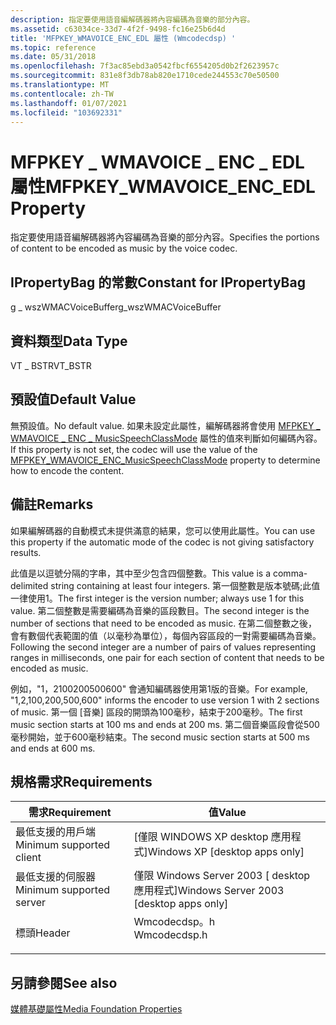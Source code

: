 ```yaml
---
description: 指定要使用語音編解碼器將內容編碼為音樂的部分內容。
ms.assetid: c63034ce-33d7-4f2f-9498-fc16e25b6d4d
title: 'MFPKEY_WMAVOICE_ENC_EDL 屬性 (Wmcodecdsp) '
ms.topic: reference
ms.date: 05/31/2018
ms.openlocfilehash: 7f3ac85ebd3a0542fbcf6554205d0b2f2623957c
ms.sourcegitcommit: 831e8f3db78ab820e1710cede244553c70e50500
ms.translationtype: MT
ms.contentlocale: zh-TW
ms.lasthandoff: 01/07/2021
ms.locfileid: "103692331"
---
```

# <a name="mfpkey_wmavoice_enc_edl-property"></a><span data-ttu-id="4e00e-103">MFPKEY \_ WMAVOICE \_ ENC \_ EDL 屬性</span><span class="sxs-lookup"><span data-stu-id="4e00e-103">MFPKEY\_WMAVOICE\_ENC\_EDL Property</span></span>

<span data-ttu-id="4e00e-104">指定要使用語音編解碼器將內容編碼為音樂的部分內容。</span><span class="sxs-lookup"><span data-stu-id="4e00e-104">Specifies the portions of content to be encoded as music by the voice codec.</span></span>

## <a name="constant-for-ipropertybag"></a><span data-ttu-id="4e00e-105">IPropertyBag 的常數</span><span class="sxs-lookup"><span data-stu-id="4e00e-105">Constant for IPropertyBag</span></span>

<span data-ttu-id="4e00e-106">g \_ wszWMACVoiceBuffer</span><span class="sxs-lookup"><span data-stu-id="4e00e-106">g\_wszWMACVoiceBuffer</span></span>

## <a name="data-type"></a><span data-ttu-id="4e00e-107">資料類型</span><span class="sxs-lookup"><span data-stu-id="4e00e-107">Data Type</span></span>

<span data-ttu-id="4e00e-108">VT \_ BSTR</span><span class="sxs-lookup"><span data-stu-id="4e00e-108">VT\_BSTR</span></span>

## <a name="default-value"></a><span data-ttu-id="4e00e-109">預設值</span><span class="sxs-lookup"><span data-stu-id="4e00e-109">Default Value</span></span>

<span data-ttu-id="4e00e-110">無預設值。</span><span class="sxs-lookup"><span data-stu-id="4e00e-110">No default value.</span></span> <span data-ttu-id="4e00e-111">如果未設定此屬性，編解碼器將會使用 [MFPKEY \_ WMAVOICE \_ ENC \_ MusicSpeechClassMode](mfpkey-wmavoice-enc-musicspeechclassmodeproperty.md) 屬性的值來判斷如何編碼內容。</span><span class="sxs-lookup"><span data-stu-id="4e00e-111">If this property is not set, the codec will use the value of the [MFPKEY\_WMAVOICE\_ENC\_MusicSpeechClassMode](mfpkey-wmavoice-enc-musicspeechclassmodeproperty.md) property to determine how to encode the content.</span></span>

## <a name="remarks"></a><span data-ttu-id="4e00e-112">備註</span><span class="sxs-lookup"><span data-stu-id="4e00e-112">Remarks</span></span>

<span data-ttu-id="4e00e-113">如果編解碼器的自動模式未提供滿意的結果，您可以使用此屬性。</span><span class="sxs-lookup"><span data-stu-id="4e00e-113">You can use this property if the automatic mode of the codec is not giving satisfactory results.</span></span>

<span data-ttu-id="4e00e-114">此值是以逗號分隔的字串，其中至少包含四個整數。</span><span class="sxs-lookup"><span data-stu-id="4e00e-114">This value is a comma-delimited string containing at least four integers.</span></span> <span data-ttu-id="4e00e-115">第一個整數是版本號碼;此值一律使用1。</span><span class="sxs-lookup"><span data-stu-id="4e00e-115">The first integer is the version number; always use 1 for this value.</span></span> <span data-ttu-id="4e00e-116">第二個整數是需要編碼為音樂的區段數目。</span><span class="sxs-lookup"><span data-stu-id="4e00e-116">The second integer is the number of sections that need to be encoded as music.</span></span> <span data-ttu-id="4e00e-117">在第二個整數之後，會有數個代表範圍的值（以毫秒為單位），每個內容區段的一對需要編碼為音樂。</span><span class="sxs-lookup"><span data-stu-id="4e00e-117">Following the second integer are a number of pairs of values representing ranges in milliseconds, one pair for each section of content that needs to be encoded as music.</span></span>

<span data-ttu-id="4e00e-118">例如，"1，2100200500600" 會通知編碼器使用第1版的音樂。</span><span class="sxs-lookup"><span data-stu-id="4e00e-118">For example, "1,2,100,200,500,600" informs the encoder to use version 1 with 2 sections of music.</span></span> <span data-ttu-id="4e00e-119">第一個 [音樂] 區段的開頭為100毫秒，結束于200毫秒。</span><span class="sxs-lookup"><span data-stu-id="4e00e-119">The first music section starts at 100 ms and ends at 200 ms.</span></span> <span data-ttu-id="4e00e-120">第二個音樂區段會從500毫秒開始，並于600毫秒結束。</span><span class="sxs-lookup"><span data-stu-id="4e00e-120">The second music section starts at 500 ms and ends at 600 ms.</span></span>

## <a name="requirements"></a><span data-ttu-id="4e00e-121">規格需求</span><span class="sxs-lookup"><span data-stu-id="4e00e-121">Requirements</span></span>



| <span data-ttu-id="4e00e-122">需求</span><span class="sxs-lookup"><span data-stu-id="4e00e-122">Requirement</span></span> | <span data-ttu-id="4e00e-123">值</span><span class="sxs-lookup"><span data-stu-id="4e00e-123">Value</span></span> |
|-------------------------------------|-----------------------------------------------------------------------------------------|
| <span data-ttu-id="4e00e-124">最低支援的用戶端</span><span class="sxs-lookup"><span data-stu-id="4e00e-124">Minimum supported client</span></span><br/> | <span data-ttu-id="4e00e-125">\[僅限 WINDOWS XP desktop 應用程式\]</span><span class="sxs-lookup"><span data-stu-id="4e00e-125">Windows XP \[desktop apps only\]</span></span><br/>                                             |
| <span data-ttu-id="4e00e-126">最低支援的伺服器</span><span class="sxs-lookup"><span data-stu-id="4e00e-126">Minimum supported server</span></span><br/> | <span data-ttu-id="4e00e-127">僅限 Windows Server 2003 \[ desktop 應用程式\]</span><span class="sxs-lookup"><span data-stu-id="4e00e-127">Windows Server 2003 \[desktop apps only\]</span></span><br/>                                    |
| <span data-ttu-id="4e00e-128">標頭</span><span class="sxs-lookup"><span data-stu-id="4e00e-128">Header</span></span><br/>                   | <dl> <span data-ttu-id="4e00e-129"><dt>Wmcodecdsp。h</dt></span><span class="sxs-lookup"><span data-stu-id="4e00e-129"><dt>Wmcodecdsp.h</dt></span></span> </dl> |



## <a name="see-also"></a><span data-ttu-id="4e00e-130">另請參閱</span><span class="sxs-lookup"><span data-stu-id="4e00e-130">See also</span></span>

<dl> <dt>

[<span data-ttu-id="4e00e-131">媒體基礎屬性</span><span class="sxs-lookup"><span data-stu-id="4e00e-131">Media Foundation Properties</span></span>](media-foundation-properties.md)
</dt> </dl>

 

 




